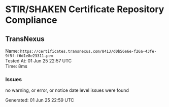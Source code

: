 # STIR/SHAKEN Certificate Repository Compliance

## TransNexus

Name: `https://certificates.transnexus.com/841J/d0b56e6e-f26a-43fe-9f5f-f6d1e8e23311.pem`\
Tested At: 01 Jun 25 22:57 UTC\
Time: 8ms

### Issues

no warning, or error, or notice date level issues were found

Generated: 01 Jun 25 22:59 UTC